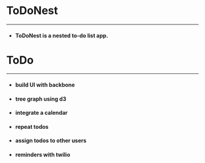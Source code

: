 # ToDoNest
---
- #### ToDoNest is a nested to-do list app.

# ToDo
---
- #### build UI with backbone
- #### tree graph using d3
- #### integrate a calendar
- #### repeat todos
- #### assign todos to other users
- #### reminders with twilio
